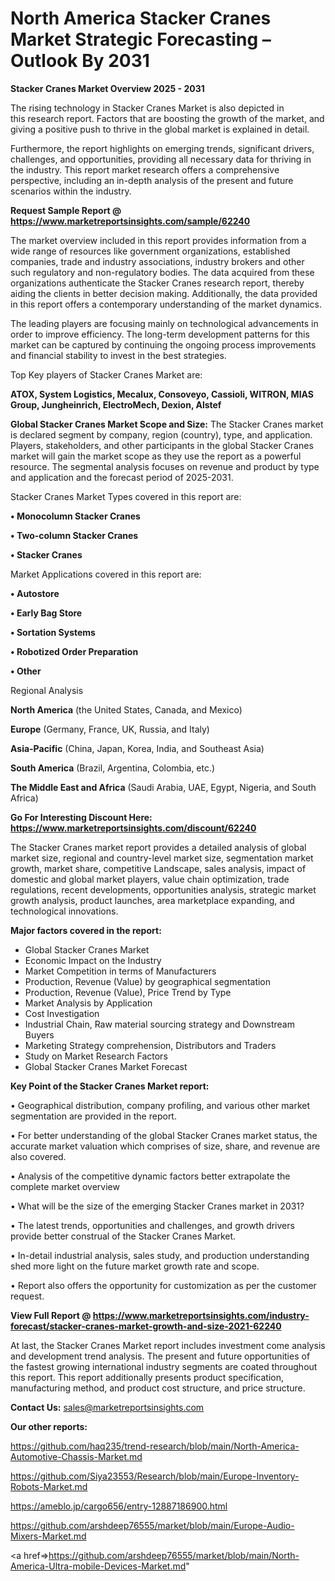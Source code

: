 # North America Stacker Cranes Market Strategic Forecasting – Outlook By 2031

<Strong> Stacker Cranes Market Overview 2025 - 2031</strong>

The rising technology in Stacker Cranes Market is also depicted in this research report. Factors that are boosting the growth of the market, and giving a positive push to thrive in the global market is explained in detail.

Furthermore, the report highlights on emerging trends, significant drivers, challenges, and opportunities, providing all necessary data for thriving in the industry. This report market research offers a comprehensive perspective, including an in-depth analysis of the present and future scenarios within the industry.

<strong>Request Sample Report @ <a href=https://www.marketreportsinsights.com/sample/62240>https://www.marketreportsinsights.com/sample/62240</a></strong>

The market overview included in this report provides information from a wide range of resources like government organizations, established companies, trade and industry associations, industry brokers and other such regulatory and non-regulatory bodies. The data acquired from these organizations authenticate the Stacker Cranes research report, thereby aiding the clients in better decision making. Additionally, the data provided in this report offers a contemporary understanding of the market dynamics.

The leading players are focusing mainly on technological advancements in order to improve efficiency. The long-term development patterns for this market can be captured by continuing the ongoing process improvements and financial stability to invest in the best strategies.

Top Key players of Stacker Cranes Market are:

<strong>ATOX, System Logistics, Mecalux, Consoveyo, Cassioli, WITRON, MIAS Group, Jungheinrich, ElectroMech, Dexion, Alstef</strong>

<strong><b>Global Stacker Cranes Market Scope and Size:</b></strong>
The Stacker Cranes market is declared segment by company, region (country), type, and application. Players, stakeholders, and other participants in the global Stacker Cranes market will gain the market scope as they use the report as a powerful resource. The segmental analysis focuses on revenue and product by type and application and the forecast period of 2025-2031.

Stacker Cranes Market Types covered in this report are:

<strong>• Monocolumn Stacker Cranes

• Two-column Stacker Cranes

• Stacker Cranes</strong>

Market Applications covered in this report are:

<strong>• Autostore

• Early Bag Store

• Sortation Systems

• Robotized Order Preparation

• Other</strong> 

Regional Analysis

<strong>North America</strong> (the United States, Canada, and Mexico)

<strong>Europe</strong> (Germany, France, UK, Russia, and Italy)

<strong>Asia-Pacific</strong> (China, Japan, Korea, India, and Southeast Asia)

<strong>South America</strong> (Brazil, Argentina, Colombia, etc.)

<strong>The Middle East and Africa</strong> (Saudi Arabia, UAE, Egypt, Nigeria, and South Africa)

<strong>Go For Interesting Discount Here: <a href=https://www.marketreportsinsights.com/discount/62240>https://www.marketreportsinsights.com/discount/62240</a></strong>

The Stacker Cranes market report provides a detailed analysis of global market size, regional and country-level market size, segmentation market growth, market share, competitive Landscape, sales analysis, impact of domestic and global market players, value chain optimization, trade regulations, recent developments, opportunities analysis, strategic market growth analysis, product launches, area marketplace expanding, and technological innovations.

<strong><b>Major factors covered in the report:</b></strong>
<ul>
  <li>Global Stacker Cranes Market </li>
  <li>Economic Impact on the Industry</li>
  <li>Market Competition in terms of Manufacturers</li>
  <li>Production, Revenue (Value) by geographical segmentation</li>
  <li>Production, Revenue (Value), Price Trend by Type</li>
  <li>Market Analysis by Application</li>
  <li>Cost Investigation</li>
  <li>Industrial Chain, Raw material sourcing strategy and Downstream Buyers</li>
  <li>Marketing Strategy comprehension, Distributors and Traders</li>
  <li>Study on Market Research Factors</li>
  <li>Global Stacker Cranes Market Forecast</li>
</ul>

<strong><b>Key Point of the Stacker Cranes Market report:</b></strong>

• Geographical distribution, company profiling, and various other market segmentation are provided in the report.

• For better understanding of the global Stacker Cranes market status, the accurate market valuation which comprises of size, share, and revenue are also covered.

• Analysis of the competitive dynamic factors better extrapolate the complete market overview

• What will be the size of the emerging Stacker Cranes market in 2031?

• The latest trends, opportunities and challenges, and growth drivers provide better construal of the Stacker Cranes Market.

• In-detail industrial analysis, sales study, and production understanding shed more light on the future market growth rate and scope.

• Report also offers the opportunity for customization as per the customer request.

<strong><b>View Full Report @ <a href=https://www.marketreportsinsights.com/industry-forecast/stacker-cranes-market-growth-and-size-2021-62240>https://www.marketreportsinsights.com/industry-forecast/stacker-cranes-market-growth-and-size-2021-62240</a></b></strong>


At last, the Stacker Cranes Market report includes investment come analysis and development trend analysis. The present and future opportunities of the fastest growing international industry segments are coated throughout this report. This report additionally presents product specification, manufacturing method, and product cost structure, and price structure.

<strong>Contact Us:</strong>
sales@marketreportsinsights.com

<strong>Our other reports:</strong>

<a href=https://github.com/haq235/trend-research/blob/main/North-America-Automotive-Chassis-Market.md>https://github.com/haq235/trend-research/blob/main/North-America-Automotive-Chassis-Market.md</a>

<a href=https://github.com/Siya23553/Research/blob/main/Europe-Inventory-Robots-Market.md>https://github.com/Siya23553/Research/blob/main/Europe-Inventory-Robots-Market.md</a>

<a href=https://ameblo.jp/cargo656/entry-12887186900.html>https://ameblo.jp/cargo656/entry-12887186900.html</a>

<a href=https://github.com/arshdeep76555/market/blob/main/Europe-Audio-Mixers-Market.md>https://github.com/arshdeep76555/market/blob/main/Europe-Audio-Mixers-Market.md</a>

<a href=>https://github.com/arshdeep76555/market/blob/main/North-America-Ultra-mobile-Devices-Market.md</a>"
